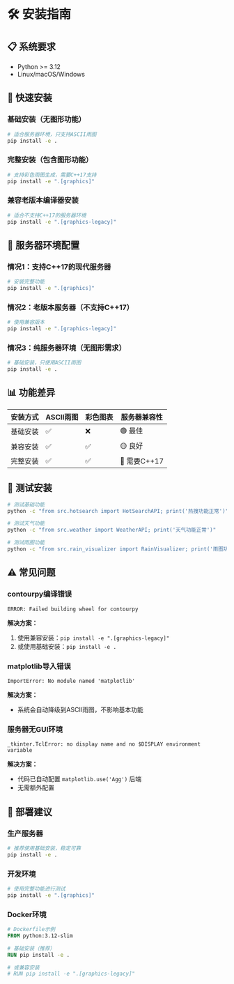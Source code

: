 # 🛠️ 安装指南

## 📋 系统要求

- Python >= 3.12
- Linux/macOS/Windows

## 🚀 快速安装

### 基础安装（无图形功能）
```bash
# 适合服务器环境，只支持ASCII雨图
pip install -e .
```

### 完整安装（包含图形功能）
```bash
# 支持彩色雨图生成，需要C++17支持
pip install -e ".[graphics]"
```

### 兼容老版本编译器安装
```bash
# 适合不支持C++17的服务器环境
pip install -e ".[graphics-legacy]"
```

## 🔧 服务器环境配置

### 情况1：支持C++17的现代服务器
```bash
# 安装完整功能
pip install -e ".[graphics]"
```

### 情况2：老版本服务器（不支持C++17）
```bash
# 使用兼容版本
pip install -e ".[graphics-legacy]"
```

### 情况3：纯服务器环境（无图形需求）
```bash
# 基础安装，只使用ASCII雨图
pip install -e .
```

## 📊 功能差异

| 安装方式 | ASCII雨图 | 彩色图表 | 服务器兼容性 |
|---------|-----------|----------|-------------|
| 基础安装 | ✅ | ❌ | 🟢 最佳 |
| 兼容安装 | ✅ | ✅ | 🟡 良好 |
| 完整安装 | ✅ | ✅ | 🔴 需要C++17 |

## 🧪 测试安装

```bash
# 测试基础功能
python -c "from src.hotsearch import HotSearchAPI; print('热搜功能正常')"

# 测试天气功能
python -c "from src.weather import WeatherAPI; print('天气功能正常')"

# 测试雨图功能
python -c "from src.rain_visualizer import RainVisualizer; print('雨图功能正常')"
```

## ⚠️ 常见问题

### contourpy编译错误
```
ERROR: Failed building wheel for contourpy
```

**解决方案：**
1. 使用兼容安装：`pip install -e ".[graphics-legacy]"`
2. 或使用基础安装：`pip install -e .`

### matplotlib导入错误
```
ImportError: No module named 'matplotlib'
```

**解决方案：**
- 系统会自动降级到ASCII雨图，不影响基本功能

### 服务器无GUI环境
```
_tkinter.TclError: no display name and no $DISPLAY environment variable
```

**解决方案：**
- 代码已自动配置 `matplotlib.use('Agg')` 后端
- 无需额外配置

## 📝 部署建议

### 生产服务器
```bash
# 推荐使用基础安装，稳定可靠
pip install -e .
```

### 开发环境
```bash
# 使用完整功能进行测试
pip install -e ".[graphics]"
```

### Docker环境
```dockerfile
# Dockerfile示例
FROM python:3.12-slim

# 基础安装（推荐）
RUN pip install -e .

# 或兼容安装
# RUN pip install -e ".[graphics-legacy]"
```
